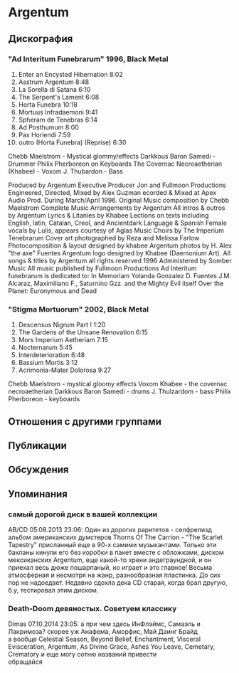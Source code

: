 # Argentum



## Дискография

### "Ad Interitum Funebrarum" 1996, Black Metal

1. Enter an Encysted Hibernation		8:02
 2. Asstrum Argentum			8:48 
 3. La Sorella di Satana			6:10
 4. The Serpent's Lament			6:08
 5. Horta Funebra			10:18
 6. Mortuus Infradaemoni			9:41
 7. Spheram de Tenebras			6:14
 8. Ad Posthumum			8:00
 9. Pax Horiendi			7:59
10. outro (Horta Funebra) (Reprise)		6:30


Chebb Maelstrom - Mystical glommy/effects
Darkkous Baron Samedi - Drummer
Philix Pherboreon on Keyboards
The Covernac Necroaetherian (Khabee) - Voxom
J. Thubardon - Bass


Produced by Argentum
Executive Producer Jon and Fullmoon Productions
Engineered, Directed, Mixed by Alex Guzman
ecorded & Mixed at Apex Audio Prod.
During March/April 1996.
Original Music composition by Chebb Maelstrom
Complete Music Arrangements by Argentum
All intros & outros by Argentum
Lyrics & Litanies by Khabee
Lections on texts including English, latin, Catalan, Creol, and Ancientdark Language & Spanish
Female vocals by Lulis, appears courtesy of Aglas Music
Choirs by The Imperium Tenebrarum
Cover art photographed by Reza and Melissa Farlow
Photocomposition & layout designed by khabee
Argentum photos by H. Alex "the axe" Fuentes
Argentum logo designed by Khabee (Daemonium Art).
All songs & titles by Argentum all rights reserved 1996
Administered by Somber Music
All music published by Fullmoon Productions
Ad Interitum funebrarum is dedicated to: In Memoriam
Yolanda Gonzalez D. Fuentes
J.M. Alcaraz, Maximiliano F., Saturnino Gzz. and the Mighty Evil itself Over the Planet:
Euronymous and Dead


### "Stigma Mortuorum" 2002, Black Metal

1. Descensus Nigrum Part I  1:20 
2. The Gardens of the Unsane Renovation  6:15 
3. Mors Imperium Aetheriam  7:15 
4. Nocternarum  5:45 
5. Interdeterioration  6:48 
6. Bassium Mortis  3:12 
7. Acrimonia-Mater Dolorosa  9:27 



Chebb Maelstrom - mystical gloomy effects
Voxom Khabee - the covernac necroaetherian
Darkkous Baron Samedi - drums
J. Thulzardom - bass
Philix Pherboreon - keyboards



## Отношения с другими группами


## Публикации


## Обсуждения


## Упоминания

### самый дорогой диск в вашей коллекции

AB/CD 05.08.2013 23:06:
Один из дорогих раритетов - селфрелизд альбом американских думстеров Thorns Of The Carrion - "The Sсarlet Tapestry" присланный еще в 90-х самими музыкантами. Только эти бакланы кинули его без коробки в пакет вместе с обложками, диском мексиканских Argentum, еще какой-то хрени андеграундной, и он приехал весь дюже пошарпаный, но играет и это главное! Весьма атмосферная и несмотря на жанр, разнообразная пластинка. До сих пор не надоедает. Недавно сдохла дека CD старая, когда брал другую, б.у, тестировал этим диском. 

### Death-Doom девяностых. Советуем классику

Dimas 07.10.2014 23:05:
а при чем здесь ИнФлэймс, Самаэль и Лакримоза? скорее уж Анафема, Аморфис, Май Даинг Брайд<BR>а вообще Celestial Season, Beyond Belief, Enchantment, Visceral Evisceration, Argentum, As Divine Grace, Ashes You Leave, Cemetary, Crematory и еще могу сотню названий привести<BR>обращайся

